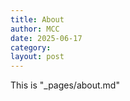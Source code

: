 ```yaml
---
title: About
author: MCC
date: 2025-06-17
category: 
layout: post
---
```


This is "_pages/about.md"
